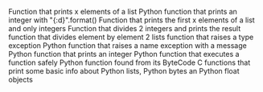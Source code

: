 Function that prints x elements of a list
Python function that prints an integer with "{:d}".format()
Function that prints the first x elements of a list and only integers
Function that divides 2 integers and prints the result
function that divides element by element 2 lists
function that raises a type exception
Python function that raises a name exception with a message
Python function that prints an integer 
Python function that executes a function safely 
Python function found from its ByteCode 
C functions that print some basic info about Python lists, Python bytes an Python float objects
